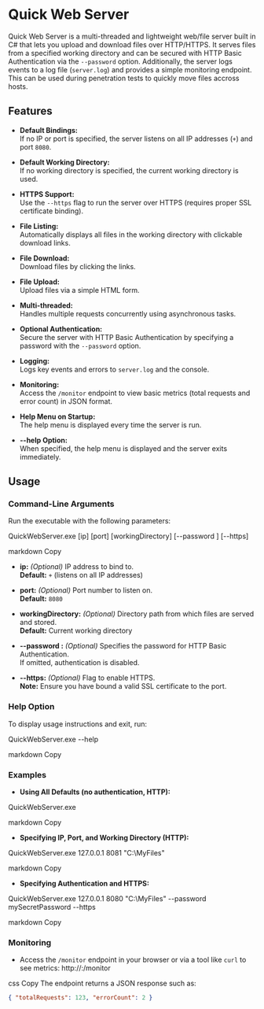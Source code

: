 # Quick Web Server

Quick Web Server is a multi-threaded and lightweight web/file server built in C# that lets you upload and download files over HTTP/HTTPS. It serves files from a specified working directory and can be secured with HTTP Basic Authentication via the `--password` option. Additionally, the server logs events to a log file (`server.log`) and provides a simple monitoring endpoint. This can be used during penetration tests to quickly move files accross hosts.



## Features

- **Default Bindings:**  
  If no IP or port is specified, the server listens on all IP addresses (`+`) and port `8080`.

- **Default Working Directory:**  
  If no working directory is specified, the current working directory is used.

- **HTTPS Support:**  
  Use the `--https` flag to run the server over HTTPS (requires proper SSL certificate binding).

- **File Listing:**  
  Automatically displays all files in the working directory with clickable download links.

- **File Download:**  
  Download files by clicking the links.

- **File Upload:**  
  Upload files via a simple HTML form.

- **Multi-threaded:**  
  Handles multiple requests concurrently using asynchronous tasks.

- **Optional Authentication:**  
  Secure the server with HTTP Basic Authentication by specifying a password with the `--password` option.

- **Logging:**  
  Logs key events and errors to `server.log` and the console.

- **Monitoring:**  
  Access the `/monitor` endpoint to view basic metrics (total requests and error count) in JSON format.

- **Help Menu on Startup:**  
  The help menu is displayed every time the server is run.

- **--help Option:**  
  When specified, the help menu is displayed and the server exits immediately.
  
## Usage

### Command-Line Arguments

Run the executable with the following parameters:

QuickWebServer.exe [ip] [port] [workingDirectory] [--password <password>] [--https]

markdown
Copy

- **ip:** *(Optional)* IP address to bind to.  
  **Default:** `+` (listens on all IP addresses)

- **port:** *(Optional)* Port number to listen on.  
  **Default:** `8080`

- **workingDirectory:** *(Optional)* Directory path from which files are served and stored.  
  **Default:** Current working directory

- **--password <password>:** *(Optional)* Specifies the password for HTTP Basic Authentication.  
  If omitted, authentication is disabled.

- **--https:** *(Optional)* Flag to enable HTTPS.  
  **Note:** Ensure you have bound a valid SSL certificate to the port.

### Help Option

To display usage instructions and exit, run:

QuickWebServer.exe --help

markdown
Copy

### Examples

- **Using All Defaults (no authentication, HTTP):**

QuickWebServer.exe

markdown
Copy

- **Specifying IP, Port, and Working Directory (HTTP):**

QuickWebServer.exe 127.0.0.1 8081 "C:\MyFiles"

markdown
Copy

- **Specifying Authentication and HTTPS:**

QuickWebServer.exe 127.0.0.1 8080 "C:\MyFiles" --password mySecretPassword --https

markdown
Copy

### Monitoring

- Access the `/monitor` endpoint in your browser or via a tool like `curl` to see metrics:
http://<ip>:<port>/monitor

css
Copy
The endpoint returns a JSON response such as:
```json
{ "totalRequests": 123, "errorCount": 2 }
